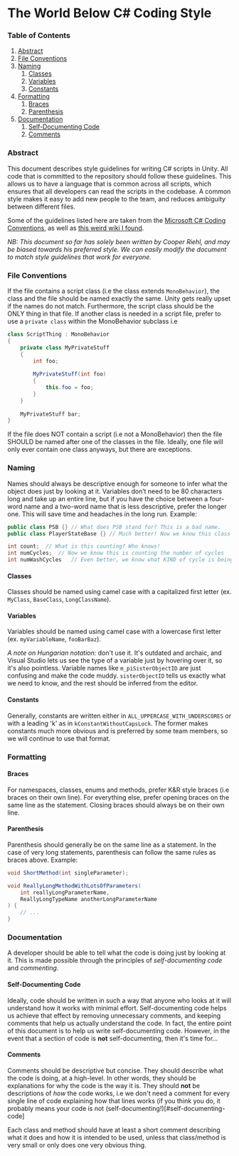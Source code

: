 # The World Below C# Coding Style

### Table of Contents

1. [Abstract](#abstract)
2. [File Conventions](#file-conventions)
3. [Naming](#naming)
	1. [Classes](#classes)
	2. [Variables](#variables)
	3. [Constants](#constants)
4. [Formatting](#formatting)
	1. [Braces](#braces)
	2. [Parenthesis](#parenthesis)
5. [Documentation](#documentation)
	1. [Self-Documenting Code](#self-documenting-code)
	2. [Comments](#comments)

### Abstract

This document describes style guidelines for writing C# scripts in Unity. All code that is committed to the repository should follow these guidelines. This allows us to have a language that is common across all scripts, which ensures that all developers can read the scripts in the codebase. A common style makes it easy to add new people to the team, and reduces ambiguity between different files.

Some of the guidelines listed here are taken from the [Microsoft C# Coding Conventions](https://msdn.microsoft.com/en-us/library/ff926074.aspx), as well as [this weird wiki I found](http://c2.com/cgi/wiki?SelfDocumentingCode).

*NB: This document so far has solely been written by Cooper Riehl, and may be biased towards his preferred style. We can easily modify the document to match style guidelines that work for everyone.*

### File Conventions

If the file contains a script class (i.e the class extends `MonoBehavior`), the class and the file should be named exactly the same. Unity gets really upset if the names do not match. Furthermore, the script class should be the ONLY thing in that file. If another class is needed in a script file, prefer to use a `private class` within the MonoBehavior subclass i.e

```C#
class ScriptThing : MonoBehavior
{
	private class MyPrivateStuff
	{
		int foo;
		
		MyPrivateStuff(int foo)
		{
			this.foo = foo;
		}
	}
	
	MyPrivateStuff bar;
}
```

If the file does NOT contain a script (i.e not a MonoBehavior) then the file SHOULD be named after one of the classes in the file. Ideally, one file will only ever contain one class anyways, but there are exceptions.

### Naming

Names should always be descriptive enough for someone to infer what the object does just by looking at it. Variables don’t need to be 80 characters long and take up an entire line, but if you have the choice between a four-word name and a two-word name that is less descriptive, prefer the longer one. This will save time and headaches in the long run. Example:

```C#
public class PSB {} // What does PSB stand for? This is a bad name.
public class PlayerStateBase {} // Much better! Now we know this class is the base class for all player states.

int count;	// What is this counting? Who knows!
int numCycles;	// Now we know this is counting the number of cycles
int numWashCycles	// Even better, we know what KIND of cycle is being counted.
```

#### Classes

Classes should be named using camel case with a capitalized first letter (ex. `MyClass`, `BaseClass`, `LongClassName`).

#### Variables

Variables should be named using camel case with a lowercase first letter (ex. `myVariableName`, `fooBarBaz`).

*A note on Hungarian notation:* don't use it. It's outdated and archaic, and Visual Studio lets us see the type of a variable just by hovering over it, so it's also pointless. Variable names like `m_piSisterObjectID` are just confusing and make the code muddy. `sisterObjectID` tells us exactly what we need to know, and the rest should be inferred from the editor.

#### Constants

Generally, constants are written either in `ALL_UPPERCASE_WITH_UNDERSCORES` or with a leading 'k' as in `kConstantWithoutCapsLock`. The former makes constants much more obvious and is preferred by some team members, so we will continue to use that format.

### Formatting

#### Braces

For namespaces, classes, enums and methods, prefer K&R style braces (i.e braces on their own line). For everything else, prefer opening braces on the same line as the statement. Closing braces should always be on their own line.

#### Parenthesis

Parenthesis should generally be on the same line as a statement. In the case of very long statements, parenthesis can follow the same rules as braces above. Example:

```C#
void ShortMethod(int singleParameter);

void ReallyLongMethodWithLotsOfParameters(
	int reallyLongParameterName,
	ReallyLongTypeName anotherLongParameterName
) {
	// ...
}
```

### Documentation

A developer should be able to tell what the code is doing just by looking at it. This is made possible through the principles of *self-documenting code* and *commenting*.

#### Self-Documenting Code

Ideally, code should be written in such a way that anyone who looks at it will understand how it works with minimal effort. Self-documenting code helps us achieve that effect by removing unnecessary comments, and keeping comments that help us actually understand the code. In fact, the entire point of this document is to help us write self-documenting code. However, in the event that a section of code is **not** self-documenting, then it's time for...

#### Comments

Comments should be descriptive but concise. They should describe what the code is doing, at a high-level. In other words, they should be explanations for why the code is the way it is. They should **not** be descriptions of *how* the code works, i.e we don't need a comment for every single line of code explaining how that lines works (if you think you do, it probably means your code is not (self-documenting!)[#self-documenting-code]

Each class and method should have at least a short comment describing what it does and how it is intended to be used, unless that class/method is very small or only does one very obvious thing.
